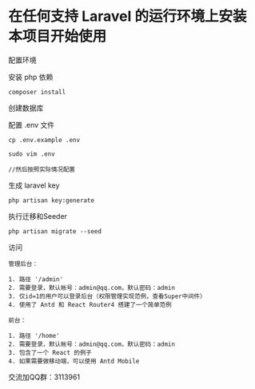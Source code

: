 # 在任何支持 Laravel 的运行环境上安装本项目开始使用


配置环境

安装 php 依赖
```
composer install
```

创建数据库


配置 .env 文件
```
cp .env.example .env

sudo vim .env

//然后按照实际情况配置
```

生成 laravel key
```
php artisan key:generate
```

执行迁移和Seeder
```
php artisan migrate --seed
```

访问
```
管理后台：

1. 路径 '/admin'
2. 需要登录，默认帐号：admin@qq.com，默认密码：admin
3. 仅id=1的用户可以登录后台（权限管理实现范例，查看Super中间件）
4. 使用了 Antd 和 React Router4 搭建了一个简单范例

前台：

1. 路径 '/home'
2. 需要登录，默认帐号：admin@qq.com，默认密码：admin
3. 包含了一个 React 的例子
4. 如果需要做移动端，可以使用 Antd Mobile
```

交流加QQ群：3113961
